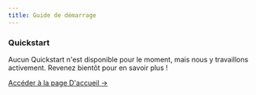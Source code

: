 ```yaml
---
title: Guide de démarrage
---
```


<div class="card">
  <h3>Quickstart</h3>
  <p>Aucun Quickstart n'est disponible pour le moment, mais nous y travaillons activement. Revenez bientôt pour en savoir plus !</p>
  <a href="../" class="card-link">Accéder à la page D'accueil &rarr;</a>
</div>

